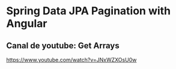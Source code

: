 # Spring Data JPA Pagination with Angular

## Canal de youtube: Get Arrays
https://www.youtube.com/watch?v=JNxWZXOsU0w